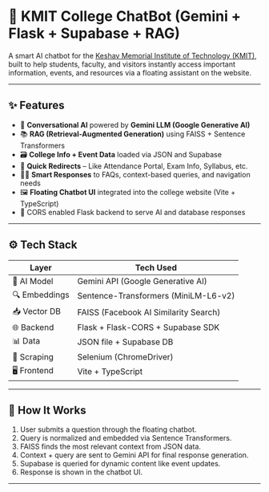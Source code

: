 # 🤖 KMIT College ChatBot (Gemini + Flask + Supabase + RAG)

A smart AI chatbot for the [Keshav Memorial Institute of Technology (KMIT)](https://kmit.in), built to help students, faculty, and visitors instantly access important information, events, and resources via a floating assistant on the website.

---

## ✨ Features

- 💬 **Conversational AI** powered by **Gemini LLM (Google Generative AI)**
- 📚 **RAG (Retrieval-Augmented Generation)** using FAISS + Sentence Transformers
- 🗃️ **College Info + Event Data** loaded via JSON and Supabase
- 🔗 **Quick Redirects** – Like Attendance Portal, Exam Info, Syllabus, etc.
- 🧑‍🎓 **Smart Responses** to FAQs, context-based queries, and navigation needs
- 🖼️ **Floating Chatbot UI** integrated into the college website (Vite + TypeScript)
- 🔐 CORS enabled Flask backend to serve AI and database responses

---

## ⚙️ Tech Stack

| Layer        | Tech Used                          |
|--------------|------------------------------------|
| 🧠 AI Model   | Gemini API (Google Generative AI)  |
| 🔍 Embeddings | Sentence-Transformers (MiniLM-L6-v2) |
| 📥 Vector DB  | FAISS (Facebook AI Similarity Search) |
| 🌐 Backend    | Flask + Flask-CORS + Supabase SDK |
| 📊 Data       | JSON file + Supabase DB            |
| 🧪 Scraping   | Selenium (ChromeDriver)            |
| 🖥️ Frontend   | Vite + TypeScript                  |

---

## 🧠 How It Works

1. User submits a question through the floating chatbot.
2. Query is normalized and embedded via Sentence Transformers.
3. FAISS finds the most relevant context from JSON data.
4. Context + query are sent to Gemini API for final response generation.
5. Supabase is queried for dynamic content like event updates.
6. Response is shown in the chatbot UI.

---



